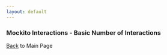 ```yaml
---
layout: default
---
```


### Mockito Interactions - Basic Number of Interactions

[Back](/mockito-crafting-code) to Main Page
